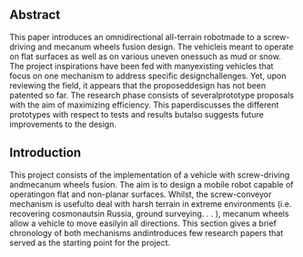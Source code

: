## Abstract
This  paper  introduces  an  omnidirectional  all-terrain  robotmade to a screw-driving and mecanum wheels fusion design. The vehicleis meant to operate on flat surfaces as well as on various uneven onessuch as mud or snow.
The project inspirations have been fed with manyexisting vehicles that focus on one mechanism to address specific designchallenges. Yet, upon reviewing the field, it appears that the proposeddesign has not been patented so far.
The research phase consists of severalprototype proposals with the aim of maximizing efficiency. This paperdiscusses the different prototypes with respect to tests and results butalso suggests future improvements to the design.
## Introduction
This project consists of the implementation of a vehicle with screw-driving andmecanum wheels fusion. The aim is to design a mobile robot capable of operatingon flat and non-planar surfaces.
Whilst, the screw-conveyor mechanism is usefulto deal with harsh terrain in extreme environments (i.e. recovering cosmonautsin Russia, ground surveying. . . ), mecanum wheels allow a vehicle to move easilyin all directions.
This section gives a brief chronology of both mechanisms andintroduces few research papers that served as the starting point for the project.